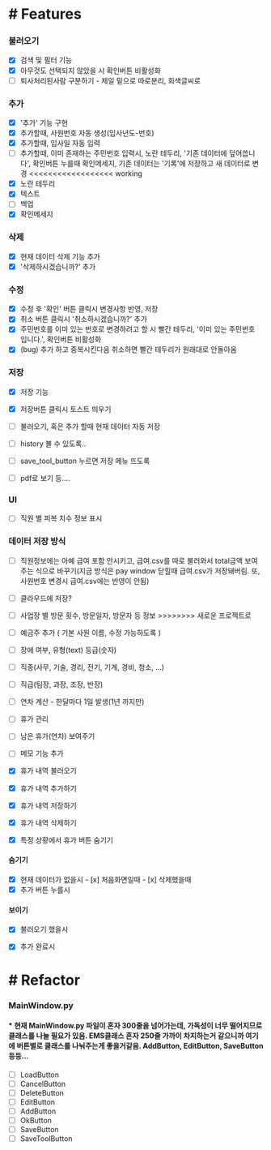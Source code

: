 # # Features
 ### 불러오기
 - [x] 검색 및 필터 기능
 - [x] 아무것도 선택되지 않았을 시 확인버튼 비활성화
 - [ ] 퇴사처리된사람 구분하기 - 제일 밑으로 따로분리, 회색글씨로

 ### 추가
 - [x] '추가' 기능 구현
 - [x] 추가할때, 사원번호 자동 생성(입사년도-번호)
 - [x] 추가할때, 입사일 자동 입력
 - [ ] 추가할때, 이미 존재하는 주민번호 입력시, 노란 테두리, '기존 데이터에 덮어씁니다', 확인버튼 누를때 확인메세지, 기존 데이터는 '기록'에 저장하고 새 데이터로 변경      <<<<<<<<<<<<<<<<<< working
  - [x] 노란 테두리
  - [x] 텍스트
  - [ ] 백업
  - [x] 확인메세지

 ### 삭제
 - [x] 현재 데이터 삭제 기능 추가
 - [x] '삭제하시겠습니까?' 추가

 ### 수정
 - [x] 수정 후 '확인' 버튼 클릭시 변경사항 반영, 저장
 - [x] 취소 버튼 클릭시 '취소하시겠습니까?' 추가
 - [x] 주민번호를 이미 있는 번호로 변경하려고 할 시 빨간 테두리, '이미 있는 주민번호 입니다.', 확인버튼 비활성화
  - [x] (bug) 추가 하고 중복시킨다음 취소하면 빨간 테두리가 원래대로 안돌아옴

 ### 저장
 - [x] 저장 기능
 - [x] 저장버튼 클릭시 토스트 띄우기
 - [ ] 불러오기, 혹은 추가 할때 현재 데이터 자동 저장
 - [ ] history 볼 수 있도록..
 - [ ] save_tool_button 누르면 저장 메뉴 뜨도록
  - [ ] pdf로 보기 등....


 ### UI
 - [ ] 직원 별 피복 치수 정보 표시


 ### 데이터 저장 방식
 - [ ] 직원정보에는 아예 급여 포함 안시키고, 급여.csv를 따로 불러와서 total금액 보여주는 식으로 바꾸기(지금 방식은 pay window 닫힐때 급여.csv가 저장돼버림. 또, 사원번호 변경시 급여.csv에는 반영이 안됨)

 - [ ] 클라우드에 저장?



 - [ ] 사업장 별 방문 횟수, 방문일자, 방문자 등 정보        >>>>>>>> 새로운 프로젝트로

 - [ ] 예금주 추가 ( 기본 사원 이름, 수정 가능하도록 )
 - [ ] 장애 여부, 유형(text) 등급(숫자) 
 - [ ] 직종(사무, 기술, 경리, 전기, 기계, 경비, 청소, ...)
 - [ ] 직급(팀장, 과장, 조장, 반장)
 - [ ] 연차 계산 - 한달마다 1일 발생(1년 까지만)
 - [ ] 휴가 관리
  - [ ] 남은 휴가(연차) 보여주기
  - [ ] 메모 기능 추가
  - [x] 휴가 내역 불러오기
  - [x] 휴가 내역 추가하기
  - [x] 휴가 내역 저장하기
  - [x] 휴가 내역 삭제하기
  - [x] 특정 상황에서 휴가 버튼 숨기기
   #### 숨기기
   - [x] 현재 데이터가 없을시
    - [x] 처음화면일때
    - [x] 삭제했을때
   - [x] 추가 버튼 누를시
   #### 보이기
   - [x] 불러오기 했을시
   - [x] 추가 완료시



# # Refactor
 ### MainWindow.py
  #### * 현재 MainWindow.py 파일이 혼자 300줄을 넘어가는데, 가독성이 너무 떨어지므로 클래스를 나눌 필요가 있음. EMS클래스 혼자 250줄 가까이 차지하는거 같으니까 여기에 버튼별로 클래스를 나눠주는게 좋을거같음. AddButton, EditButton, SaveButton 등등...
  - [ ] LoadButton
  - [ ] CancelButton
  - [ ] DeleteButton
  - [ ] EditButton
  - [ ] AddButton
  - [ ] OkButton
  - [ ] SaveButton
  - [ ] SaveToolButton